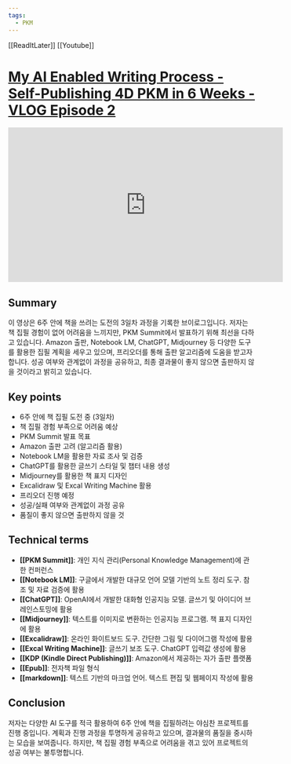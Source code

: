 ```yaml
---
tags:
  - PKM
---
```


[[ReadItLater]] [[Youtube]]

# [My AI Enabled Writing Process - Self-Publishing 4D PKM in 6 Weeks - VLOG Episode 2](https://youtu.be/4VNbv-cQ3Lc?si=t8BFFW758wXa-DFf)

<iframe width="560" height="315" src="https://www.youtube-nocookie.com/embed/4VNbv-cQ3Lc" title="YouTube video player" frameborder="0" allow="accelerometer; autoplay; clipboard-write; encrypted-media; gyroscope; picture-in-picture" allowfullscreen></iframe>

## Summary
이 영상은 6주 안에 책을 쓰려는 도전의 3일차 과정을 기록한 브이로그입니다. 저자는 책 집필 경험이 없어 어려움을 느끼지만, PKM Summit에서 발표하기 위해 최선을 다하고 있습니다.  Amazon 출판, Notebook LM, ChatGPT, Midjourney 등 다양한 도구를 활용한 집필 계획을 세우고 있으며,  프리오더를 통해 출판 알고리즘에 도움을 받고자 합니다. 성공 여부와 관계없이 과정을 공유하고, 최종 결과물이 좋지 않으면 출판하지 않을 것이라고 밝히고 있습니다.
## Key points
- 6주 안에 책 집필 도전 중 (3일차)
- 책 집필 경험 부족으로 어려움 예상
- PKM Summit 발표 목표
- Amazon 출판 고려 (알고리즘 활용)
- Notebook LM을 활용한 자료 조사 및 검증
- ChatGPT를 활용한 글쓰기 스타일 및 챕터 내용 생성
- Midjourney를 활용한 책 표지 디자인
- Excalidraw 및 Excal Writing Machine 활용
- 프리오더 진행 예정
- 성공/실패 여부와 관계없이 과정 공유
- 품질이 좋지 않으면 출판하지 않을 것
## Technical terms
- **[[PKM Summit]]**: 개인 지식 관리(Personal Knowledge Management)에 관한 컨퍼런스
- **[[Notebook LM]]**: 구글에서 개발한 대규모 언어 모델 기반의 노트 정리 도구. 참조 및 자료 검증에 활용
- **[[ChatGPT]]**: OpenAI에서 개발한 대화형 인공지능 모델. 글쓰기 및 아이디어 브레인스토밍에 활용
- **[[Midjourney]]**: 텍스트를 이미지로 변환하는 인공지능 프로그램. 책 표지 디자인에 활용
- **[[Excalidraw]]**: 온라인 화이트보드 도구. 간단한 그림 및 다이어그램 작성에 활용
- **[[Excal Writing Machine]]**: 글쓰기 보조 도구. ChatGPT 입력값 생성에 활용
- **[[KDP (Kindle Direct Publishing)]]**: Amazon에서 제공하는 자가 출판 플랫폼
- **[[Epub]]**: 전자책 파일 형식
- **[[markdown]]**: 텍스트 기반의 마크업 언어. 텍스트 편집 및 웹페이지 작성에 활용
## Conclusion
저자는 다양한 AI 도구를 적극 활용하여 6주 안에 책을 집필하려는 야심찬 프로젝트를 진행 중입니다. 계획과 진행 과정을 투명하게 공유하고 있으며, 결과물의 품질을 중시하는 모습을 보여줍니다. 하지만, 책 집필 경험 부족으로 어려움을 겪고 있어 프로젝트의 성공 여부는 불투명합니다.